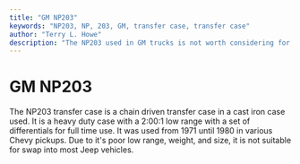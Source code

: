 ```yaml
---
title: "GM NP203"
keywords: "NP203, NP, 203, GM, transfer case, transfer case"
author: "Terry L. Howe"
description: "The NP203 used in GM trucks is not worth considering for a swap in most Jeep trucks."
---
```

# GM NP203

The NP203 transfer case is a chain driven transfer case in a cast iron case used. It is a heavy duty case with a 2:00:1 low range with a set of differentials for full time use. It was used from 1971 until 1980 in various Chevy pickups. Due to it's poor low range, weight, and size, it is not suitable for swap into most Jeep vehicles.